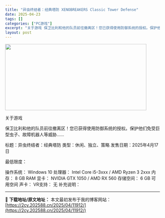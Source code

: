 ```yaml
---
title: "异虫终结者：经典塔防 XENOBREAKERS Classic Tower Defense"
date: 2025-04-23
tags: []
categories: ["PC游戏"]
excerpt: "关于游戏 保卫比利和他的队员前往撤离区！您已获得使用防御系统的授权。保护他们免受巨型虫子、故障机器人等威胁…… 标题：异虫终结者：经典塔防 类型：休闲、独立、策略 发售日期：2025年4月17日 最低限度： 操作系统： Windows 10 处理器： Intel Core i5-3xxx / AMD&hellip;"
layout: post
---
```


<img class="aligncenter size-full wp-image-11893" src="https://2cy.202588.cn/wp-content/uploads/2025/04/2025042310375649.webp" alt="" width="460" height="215" />

关于游戏

保卫比利和他的队员前往撤离区！您已获得使用防御系统的授权。保护他们免受巨型虫子、故障机器人等威胁……

标题：异虫终结者：经典塔防
类型：休闲、独立、策略
发售日期：2025年4月17日

最低限度：

操作系统： Windows 10
处理器： Intel Core i5-3xxx / AMD Ryzen 3 2xxx
内存： 8 GB RAM
显卡： NVIDIA GTX 1050 / AMD RX 560
存储空间： 6 GB 可用空间
声卡：
VR支持： 无
补充说明：

---
📖 **下载地址/原文地址：** 本文最初发布于我的博客网站：[https://2cy.202588.cn/2025/04/11912/](https://2cy.202588.cn/2025/04/11912/)
